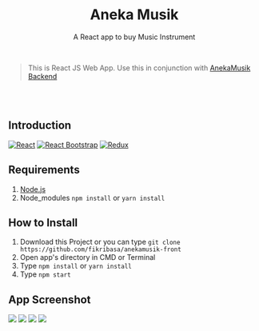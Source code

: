 <h1 align='center'>Aneka Musik</h1>
<p align='center'>A React app to buy Music Instrument</p>

</br>

> This is React JS Web App.
> Use this in conjunction with [AnekaMusik Backend](https://github.com/fikribasa/anekamusik-back)

</p>

<br>
<br>

## Introduction

[![React](https://img.shields.io/badge/React-16.9.0-black.svg?style=rounded-square)](https://reactjs.org/)
[![React Bootstrap](https://img.shields.io/badge/React%20Bootstrap-1.0.0-edba13.svg?style=rounded-square)](https://react-bootstrap.github.io/)
[![Redux](https://img.shields.io/badge/Redux-4.0.4-green.svg?style=rounded-square)](https://redux.js.org/)

## Requirements

1. <a href="https://nodejs.org/en/download/">Node.js</a>
2. Node_modules `npm install` or `yarn install`

## How to Install

1. Download this Project or you can type `git clone https://github.com/fikribasa/anekamusik-front`
2. Open app's directory in CMD or Terminal
3. Type `npm install` or `yarn install`
4. Type `npm start`

## App Screenshot

<p >
  <span>
      <image src='./screenshoot/homecategory.PNG' />
      <image src='./screenshoot/itemdetail.PNG' />
      <image src='./screenshoot/wish.PNG' /> 
      <image src='./screenshoot/cart.PNG' /> 
  </span>
</p>
